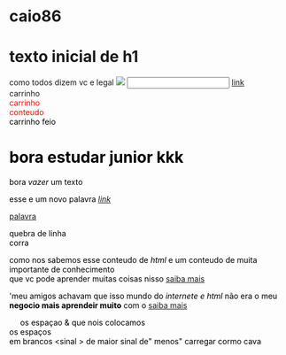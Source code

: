 # caio86
<h1> texto inicial de h1 </h1>
como todos dizem vc e legal
<!--elementos vazios
como podemos ver nao aparece 
na imagem do guadro 
--> 
<img src="https://i.pinimg.com/236x/8a/f6/a9/8af6a941f77ee2c2c0312dbe304a4509.jpg" <alt="texto">
<input type="texto">
<a href="https://app.rocketseat.com.br/discover/course/o-guia-estelar-de-html/conceitos-7/atributos">link</a>
    <div class="carrinho" dataqualquerdia"">
      carrinho
      <diV dataid="" id="nome"style="color: red">
        carrinho
        <div tabindex="1">
             conteudo
          <div id="nome" style="color:black">
               carrinho feio 
            <div>
              <h1> bora estudar junior kkk</h1>
              <p> bora <em>vazer</em> um texto
              </p>
              <p> esse e um novo palavra 
                  <em>
                      <a href="link">link</a>
                          </em>
              </p>
              <a href="https://pt.wikipedia.org/wiki/Palavra">palavra</a>
              <p> quebra de linha <br/> corra</p>
              <p> como nos sabemos esse conteudo de <em> html</em> e um conteudo de muita importante de conhecimento <br/> que vc pode aprender muitas coisas nisso <a href="https://www.totvs.com/blog/developers/o-que-e-html/">saiba mais </a> </p>
              <p> &apos;meu amigos achavam que isso mundo do <em> internete e html </em> não era o meu <strong>negocio mais aprendeir muito</strong> com o <a href="https://www.google.com/search?client=firefox-b-d&q=internete+e+html">saiba mais</a>
              </p>
              <p> &nbsp; &nbsp;&nbsp;&nbsp;os espaçao  &amp; que nois                       colocamos<br> 
                os espaços </br>em 
                brancos    &lt;sinal &gt; de maior sinal de&quot; menos&quot; carregar cormo cava 
              </p>
